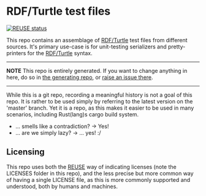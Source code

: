 <!--
SPDX-FileCopyrightText: 2025 Robin Vobruba <hoijui.quaero@gmail.com>

SPDX-License-Identifier: CC0-1.0
-->

# RDF/Turtle test files

[![REUSE status](
    https://api.reuse.software/badge/github.com/elevont/ttl-test-data)](
    https://api.reuse.software/info/github.com/elevont/ttl-test-data)

This repo contains an assemblage of [RDF/Turtle] test files from different sources.
It's primary use-case is for unit-testing serializers and pretty-printers for the [RDF/Turtle] syntax.

---

**NOTE**
This repo is entirely generated.
If you want to change anything in here,
do so in [the generating repo](https://github.com/elevont/ttl-test-data-generator/),
or [raise an issue there](https://github.com/elevont/ttl-test-data-generator/issues/).

---

While this is a git repo, recording a meaningful history is not a goal of this repo.
It is rather to be used simply by referring to the latest version on the 'master' branch.
Yet it is a repo, as this makes it easier to be used in many scenarios,
including Rust(lang)s cargo build system.

- ... smells like a contradiction? -> Yes!
- ... are we simply lazy? -> ... yes! :/

## Licensing

This repo uses both the [REUSE](https://reuse.software/) way of indicating licenses
(note the LICENSES folder in this repo),
and the less precise but more common way of having a single LICENSE file,
as this is more commonly supported and understood, both by humans and machines.

[RDF/Turtle]: https://dvcs.w3.org/hg/rdf/raw-file/default/rdf-turtle/index.html

